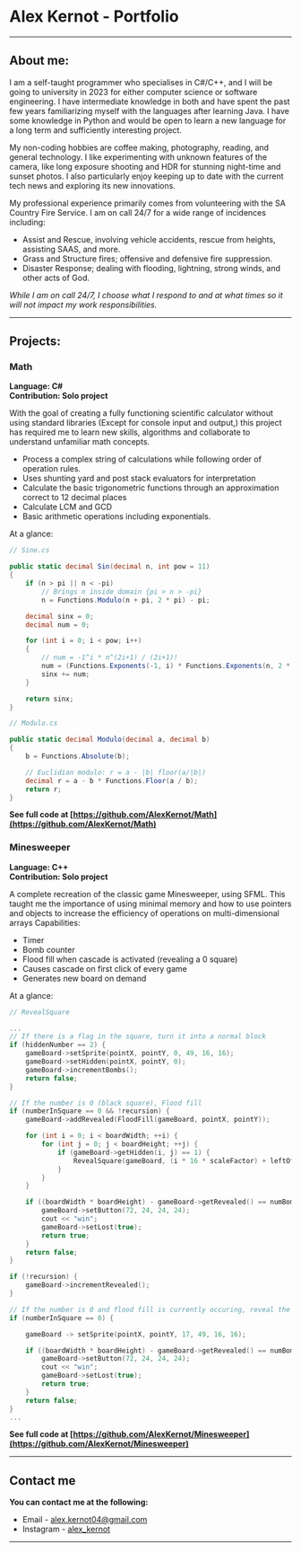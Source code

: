 <link rel="stylesheet" href="stylesheet.css">

# <strong>Alex Kernot - Portfolio </strong>
---
## **About me:**
I am a self-taught programmer who specialises in C#/C++, and I will be going to university in 2023 for either computer science or software engineering. I have intermediate knowledge in both and have spent the past few years familiarizing myself with the languages after learning Java. I have some knowledge in Python and would be open to learn a new language for a long term and sufficiently interesting project.

My non-coding hobbies are coffee making, photography, reading, and general technology. I like experimenting with unknown features of the camera, like long exposure shooting and HDR for stunning night-time and sunset photos. I also particularly enjoy keeping up to date with the current tech news and exploring its new innovations.

My professional experience primarily comes from volunteering with the SA Country Fire Service. I am on call 24/7 for a wide range of incidences including:
*	Assist and Rescue, involving vehicle accidents, rescue from heights, assisting SAAS, and more.
*	Grass and Structure fires; offensive and defensive fire suppression.
*	Disaster Response; dealing with flooding, lightning, strong winds, and other acts of God.<br />

*While I am on call 24/7, I choose what I respond to and at what times so it will not impact my work responsibilities.*

___
## **Projects:**

### Math
**Language: C#<br />**
**Contribution: Solo project<br />**

With the goal of creating a fully functioning scientific calculator without using standard libraries (Except for console input and output,) this project has required me to learn new skills, algorithms and collaborate to understand unfamiliar math concepts.<br />
-	Process a complex string of calculations while following order of operation rules.<br />
  -	Uses shunting yard and post stack evaluators for interpretation
-	Calculate the basic trigonometric functions through an approximation correct to 12 decimal places
-	Calculate LCM and GCD
-	Basic arithmetic operations including exponentials.

At a glance:
```csharp
// Sine.cs

public static decimal Sin(decimal n, int pow = 11)
{
    if (n > pi || n < -pi)
        // Brings n inside domain {pi > n > -pi}
        n = Functions.Modulo(n + pi, 2 * pi) - pi;

    decimal sinx = 0;
    decimal num = 0;

    for (int i = 0; i < pow; i++)
    {
        // num = -1^i * n^(2i+1) / (2i+1)!
        num = (Functions.Exponents(-1, i) * Functions.Exponents(n, 2 * i + 1)) / (Functions.Factorial(2 * i + 1));
        sinx += num;
    }

    return sinx;
}

// Modulo.cs

public static decimal Modulo(decimal a, decimal b)
{
    b = Functions.Absolute(b);

    // Euclidian modulo: r = a - |b| floor(a/|b|)
    decimal r = a - b * Functions.Floor(a / b);
    return r;
}
```

**See full code at [https://github.com/AlexKernot/Math](https://github.com/AlexKernot/Math)**

### Minesweeper
**Language: C++<br />**
**Contribution: Solo project<br />**

A complete recreation of the classic game Minesweeper, using SFML. This taught me the importance of using minimal memory and how to use pointers and objects to increase the efficiency of operations on multi-dimensional arrays
Capabilities:
-	Timer
-	Bomb counter
-	Flood fill when cascade is activated (revealing a 0 square)
-	Causes cascade on first click of every game
-	Generates new board on demand

At a glance:
```cpp
// RevealSquare

...
// If there is a flag in the square, turn it into a normal block
if (hiddenNumber == 2) {
    gameBoard->setSprite(pointX, pointY, 0, 49, 16, 16);
    gameBoard->setHidden(pointX, pointY, 0);
    gameBoard->incrementBombs();
    return false;
}

// If the number is 0 (black square), Flood fill
if (numberInSquare == 0 && !recursion) {
    gameBoard->addRevealed(FloodFill(gameBoard, pointX, pointY));

    for (int i = 0; i < boardWidth; ++i) {
        for (int j = 0; j < boardHeight; ++j) {
            if (gameBoard->getHidden(i, j) == 1) {
                RevealSquare(gameBoard, (i * 16 * scaleFactor) + leftOffset, (j * 16 * scaleFactor) + topOffset, true);
            }
        }
    }

    if ((boardWidth * boardHeight) - gameBoard->getRevealed() == numBombs) {
        gameBoard->setButton(72, 24, 24, 24);
        cout << "win";
        gameBoard->setLost(true);
        return true;
    }
    return false;
}

if (!recursion) {
    gameBoard->incrementRevealed();
}

// If the number is 0 and flood fill is currently occuring, reveal the square
if (numberInSquare == 0) {

    gameBoard -> setSprite(pointX, pointY, 17, 49, 16, 16);

    if ((boardWidth * boardHeight) - gameBoard->getRevealed() == numBombs) {
        gameBoard->setButton(72, 24, 24, 24);
        cout << "win";
        gameBoard->setLost(true);
        return true;
    }
    return false;
}
...
```

**See full code at [https://github.com/AlexKernot/Minesweeper](https://github.com/AlexKernot/Minesweeper)**
<hr>

## **Contact me**

**You can contact me at the following:**
- Email - alex.kernot04@gmail.com<br />
- Instagram - [alex_kernot](https://www.instagram.com/alex_kernot/)

___

